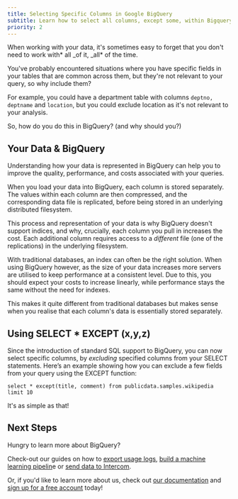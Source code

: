 ```yaml
---
title: Selecting Specific Columns in Google BigQuery
subtitle: Learn how to select all columns, except some, within Bigquery
priority: 2
---
```


When working with your data, it's sometimes easy to forget that you don't need to work with* all \_of it, \_all* of the time.

You've probably encountered situations where you have specific fields in your tables that are common across them, but they're not relevant to your query, so why include them?

For example, you could have a department table with columns `deptno,` `deptname` and `location`, but you could exclude location as it's not relevant to your analysis.

So, how do you do this in BigQuery? (and why should you?)

## Your Data & BigQuery

Understanding how your data is represented in BigQuery can help you to improve the quality, performance, and costs associated with your queries.

When you load your data into BigQuery, each column is stored separately. The values within each column are then compressed, and the corresponding data file is replicated, before being stored in an underlying distributed filesystem.

This process and representation of your data is why BigQuery doesn't support indices, and why, crucially, each column you pull in increases the cost. Each additional column requires access to a _different_ file (one of the replications) in the underlying filesystem.

With traditional databases, an index can often be the right solution. When using BigQuery however, as the size of your data increases more servers are utilised to keep performance at a consistent level. Due to this, you should expect your costs to increase linearly, while performance stays the same without the need for indexes.

This makes it quite different from traditional databases but makes sense when you realise that each column's data is essentially stored separately.

## Using SELECT \* EXCEPT (x,y,z)

Since the introduction of standard SQL support to BigQuery, you can now select specific columns, by _excluding_ specified columns from your SELECT statements. Here’s an example showing how you can exclude a few fields from your query using the EXCEPT function:

`select * except(title, comment) from publicdata.samples.wikipedia limit 10`

It's as simple as that!

## Next Steps

Hungry to learn more about BigQuery?

Check-out our guides on how to [<u>export usage logs</u>](https://dataform.co/blog/exporting-bigquery-usage-logs), [<u>build a machine learning pipelin</u>](https://dataform.co/blog/bq-ml-pipeline)e or [<u>send data to Intercom</u>](https://dataform.co/blog/bigquery-to-gcf).

Or, if you'd like to learn more about us, check out [<u>our documentation</u>](https://docs.dataform.co/) and [<u>sign up for a free account</u>](https://app.dataform.co/) today!
